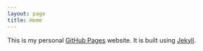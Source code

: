 ```yaml
---
layout: page
title: Home
---
```

This is my personal [GitHub Pages](https://pages.github.com/) website. It is built using [Jekyll](https://jekyllrb.com/).
